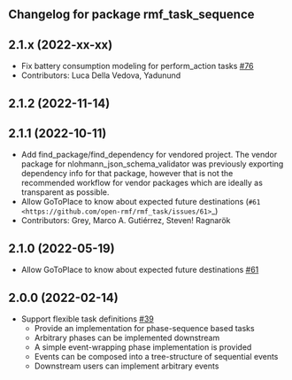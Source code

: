 ## Changelog for package rmf_task_sequence

2.1.x (2022-xx-xx)
------------------
* Fix battery consumption modeling for perform_action tasks [#76](https://github.com/open-rmf/rmf_task/pull/76)
* Contributors: Luca Della Vedova, Yadunund

2.1.2 (2022-11-14)
------------------

2.1.1 (2022-10-11)
------------------
* Add find_package/find_dependency for vendored project.
  The vendor package for nlohmann_json_schema_validator was previously
  exporting dependency info for that package, however that is not the
  recommended workflow for vendor packages which are ideally as
  transparent as possible.
* Allow GoToPlace to know about expected future destinations (`#61 <https://github.com/open-rmf/rmf_task/issues/61>`_)
* Contributors: Grey, Marco A. Gutiérrez, Steven! Ragnarök

2.1.0 (2022-05-19)
------------------
*  Allow GoToPlace to know about expected future destinations [#61](https://github.com/open-rmf/rmf_task/pull/61)

2.0.0 (2022-02-14)
------------------
* Support flexible task definitions [#39](https://github.com/open-rmf/rmf_task/pull/39)
  * Provide an implementation for phase-sequence based tasks
  * Arbitrary phases can be implemented downstream
  * A simple event-wrapping phase implementation is provided
  * Events can be composed into a tree-structure of sequential events
  * Downstream users can implement arbitrary events
